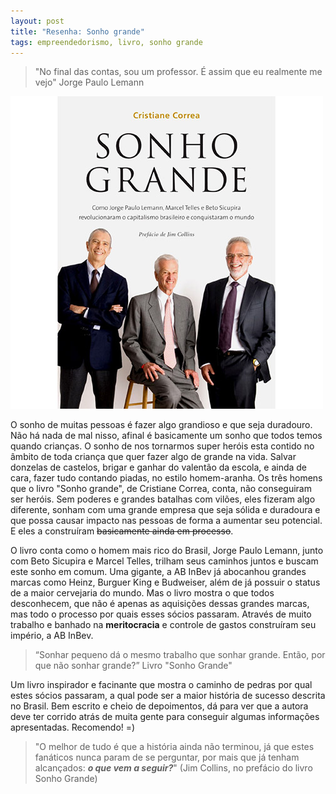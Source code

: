 ```yaml
---
layout: post
title: "Resenha: Sonho grande"
tags: empreendedorismo, livro, sonho grande
---
```


> "No final das contas, sou um professor. É assim que eu realmente me vejo" Jorge Paulo Lemann

![placeholder](https://raw.githubusercontent.com/djunho/djunho.github.io/master/Imagens/livro_sonho_grande.jpg?raw=true "Capa do livro")

O sonho de muitas pessoas é fazer algo grandioso e que seja duradouro. Não há nada de mal nisso, afinal é basicamente um sonho que todos temos quando crianças. O sonho de nos tornarmos super heróis esta contido no âmbito de toda criança que quer fazer algo de grande na vida. Salvar donzelas de castelos, brigar e ganhar do valentão da escola, e ainda de cara, fazer tudo contando piadas, no estilo homem-aranha. Os três homens que o livro "Sonho grande", de Cristiane Correa, conta, não conseguiram ser heróis. Sem poderes e grandes batalhas com vilões, eles fizeram algo diferente, sonham com uma grande empresa que seja sólida e duradoura e que possa causar impacto nas pessoas de forma a aumentar seu potencial. E eles a construíram <s>basicamente ainda em processo</s>.

O livro conta como o homem mais rico do Brasil, Jorge Paulo Lemann, junto com  Beto Sicupira e Marcel Telles, trilham seus caminhos juntos e buscam este sonho em comum. Uma gigante, a AB InBev já abocanhou grandes marcas como Heinz, Burguer King e Budweiser, além de já possuir o status de a maior cervejaria do mundo. Mas o livro mostra o que todos desconhecem, que não é apenas as aquisições dessas grandes marcas, mas todo o processo por quais esses sócios passaram. Através de muito trabalho e banhado na **meritocracia** e controle de gastos construíram seu império, a AB InBev.

>  “Sonhar pequeno dá o mesmo trabalho que sonhar grande. Então, por que não sonhar grande?” Livro "Sonho Grande"

Um livro inspirador e facinante que mostra o caminho de pedras por qual estes sócios passaram, a qual pode ser a maior história de sucesso descrita no Brasil. Bem escrito e cheio de depoimentos, dá para ver que a autora deve ter corrido atrás de muita gente para conseguir algumas informações apresentadas. Recomendo! =)

> "O melhor de tudo é que a história ainda não terminou, já que estes fanáticos nunca param de se perguntar, por mais que já tenham alcançados: ***o que vem a seguir?***" (Jim Collins, no prefácio do livro Sonho Grande)